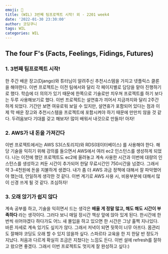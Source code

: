 ```yaml
---
emoji: 🥱
title: (WIL) 3번째 팀프로젝트 시작! 외 - 2201 week4
date: '2022-01-30 23:30:00'
author: 코딩쿠니
tags: WIL
categories: WIL
--- 
```


## The four F's (Facts, Feelings, Fidings, Futures)
### 1. 3번째 팀프로젝트 시작!
한 주간 배운 장고(Django)와 튜터님이 알려주신 추천시스템을 가지고 넷플릭스 클론을 해야한다. 이번 프로젝트는 이전 팀에서와 달리 각 페이지별로 담당을 맡아 진행하기로 했다. 학습에 더 의의가 있기 때문에 한쪽으로 기술로만 치우쳐 프로젝트를 하기 보다는 두루 사용해보기로 했다. 이번 프로젝트는 설연휴가 끼어서 지금까지와 달리 2주간 하게 되었다. 기간만 보면 여유로워 보일 수 있지만, 설연휴가 포함되어 있다는 점과 이제 막 배운 장고와 추천시스템을 프로젝트에 포함시켜야 하기 때문에 만만치 않을 것 같다. 두려움보다 기대를 갖고 해보자! 많이 배워서 내것으로 만들자! 아자!

### 2. AWS가 내 돈을 가져간다
이번 프로젝트에서는 AWS S3(스토리지)와 RDS(데이터베이스) 를 사용해야 한다. 해당 기술을 익히기 위해 강의를 들으면서 AWS에서 여러 ec2 인스턴스를 생성하게 되었다. 나는 이전에 했던 프로젝트도 ec2에 올려놓고 계속 사용한 시간과 이번에 대량의 인스턴스를 생성하고 켜둔 시간이 추가되어 한달 무료시간인 750시간을 넘겼다. 그래서 약 3-4천원에 돈을 지불하게 생겼다. 내가 좀 더 AWS 과금 정책에 대해서 잘 파악했어야 했는데, 안일하게 생각한 것 같다. 이번 계기로 AWS 사용 시, 비용부분에 대해서 많이 신경 쓰게 될 것 같다. 조심하자!

### 3. 오래 앉기가 쉽지 않다
계속 공부를 하고, 기술을 익히면서 드는 생각은 **배울 게 정말 많고, 해도 해도 시간이 부족하다** 라는 생각이다. 그러다 보니 매일 장시간 책상 앞에 앉아 있게 된다. 한시간에 한번씩 쉬어야겠다 하다가도 어느 새 몰입을 하고 있으면 한 시간은 그냥 훌쩍 지나있다. 바른 자세로 계속 있기도 싶지가 않다. 그래서 저녁이 되면 뒷목이 너무 아프다. 몸관리도 잘해야 코딩도 오래 할 수 있지 않을까 싶다. 스파르타 교육을 한 지 한달 반 정도가 지났다. 처음과 다르게 확실히 조금은 지쳤다는 느낌도 든다. 이번 설에 refresh를 잘하고 왔으면 좋겠다. 그래서 이번 프로젝트도 멋지게 잘 완성하고 싶다:)

```toc
```